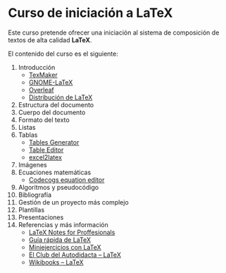 # Curso de iniciación a LaTeX

Este curso pretende ofrecer una iniciación al sistema de composición de textos de alta calidad **LaTeX**.

El contenido del curso es el siguiente:
1. Introducción
    * [TexMaker](http://www.xm1math.net/texmaker/index.html)
    * [GNOME-LaTeX](https://wiki.gnome.org/Apps/GNOME-LaTeX)
    * [Overleaf](https://www.overleaf.com)
    * [Distribución de LaTeX](https://www.latex-project.org/get/#tex-distributions)
2. Estructura del documento
3. Cuerpo del documento
4. Formato del texto
5. Listas
6. Tablas
    * [Tables Generator](https://www.tablesgenerator.com/)
    * [Table Editor](http://truben.no/table/)
    * [excel2latex](https://ctan.org/tex-archive/support/excel2latex)
7. Imágenes
8. Ecuaciones matemáticas
    * [Codecogs equation editor](https://www.codecogs.com/latex/eqneditor.php)
9. Algoritmos y pseudocódigo
10. Bibliografía
11. Gestión de un proyecto más complejo
12. Plantillas
13. Presentaciones
14. Referencias y más información
    * [LaTeX Notes for Proffesionals](http://GoalKicker.com/LaTeXBook)
    * [Guía rápida de LaTeX](http://nokyotsu.com/latex/guia.html)
    * [Miniejercicios con LaTeX](http://minisconlatex.blogspot.com.es/)
    * [El Club del Autodidacta – LaTeX](http://elclubdelautodidacta.es/wp/indice-latex/)
    * [Wikibooks – LaTeX](https://en.wikibooks.org/wiki/LaTeX)
